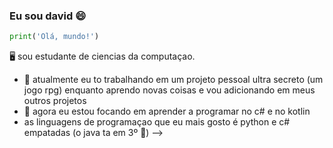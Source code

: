 ### Eu sou david 😄

```python
print('Olá, mundo!')
```
🖥️ sou estudante de ciencias da computaçao.


- 🔭 atualmente eu to trabalhando em um projeto pessoal ultra secreto (um jogo rpg) enquanto aprendo novas coisas e vou adicionando em meus outros projetos
- 🌱 agora eu estou focando em aprender a programar no c# e no kotlin
- as linguagens de programaçao que eu mais gosto é python e c# empatadas (o java ta em 3º 🥉)
-->
